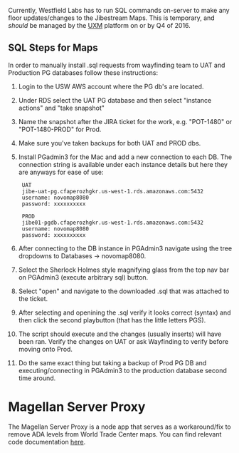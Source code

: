Currently, Westfield Labs has to run SQL commands on-server to make any floor updates/changes to the Jibestream Maps.  This is temporary, and _should_ be managed by the [UXM](https://maps.westfield.io) platform on or by Q4 of 2016.

## SQL Steps for Maps

In order to manually install .sql requests from wayfinding team to UAT and Production PG databases follow these instructions:

1. Login to the USW AWS account where the PG db's are located.
2. Under RDS select the UAT PG database and then select "instance actions" and "take snapshot"
3. Name the snapshot after the JIRA ticket for the work, e.g. "POT-1480" or "POT-1480-PROD" for Prod.
4. Make sure you've taken backups for both UAT and PROD dbs.
5. Install PGadmin3 for the Mac and add a new connection to each DB. The connection string is available under each instance details but here they are anyways for ease of use:
       
        UAT
        jibe-uat-pg.cfaperozhgkr.us-west-1.rds.amazonaws.com:5432
        username: novomap8080
        password: xxxxxxxxxx
        
        PROD
        jibe01-pgdb.cfaperozhgkr.us-west-1.rds.amazonaws.com:5432 
        username: novomap8080
        password: xxxxxxxxxx
 
6. After connecting to the DB instance in PGAdmin3 navigate using the tree dropdowns to Databases -> novomap8080.
7. Select the Sherlock Holmes style magnifying glass from the top nav bar on PGAdmin3 (execute arbitrary sql) button.
8. Select "open" and navigate to the downloaded .sql that was attached to the ticket.
9. After selecting and openining the .sql verify it looks correct (syntax) and then click the second playbutton (that has the little letters PGS).
10. The script should execute and the changes (usually inserts) will have been ran. Verify the changes on UAT or ask Wayfinding to verify before moving onto Prod.
11. Do the same exact thing but taking a backup of Prod PG DB and executing/connecting in PGAdmin3 to the production database second time around. 

# Magellan Server Proxy
The Magellan Server Proxy is a node app that serves as a workaround/fix to remove ADA levels from World Trade Center maps.  You can find relevant code documentation [here](https://github.com/westfield/magellan-server-proxy).


